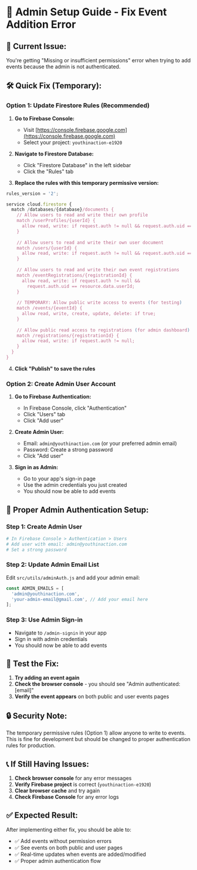 # 🔧 Admin Setup Guide - Fix Event Addition Error

## 🚨 **Current Issue:**
You're getting "Missing or insufficient permissions" error when trying to add events because the admin is not authenticated.

## 🛠️ **Quick Fix (Temporary):**

### **Option 1: Update Firestore Rules (Recommended)**

1. **Go to Firebase Console:**
   - Visit [https://console.firebase.google.com](https://console.firebase.google.com)
   - Select your project: `youthinaction-e1920`

2. **Navigate to Firestore Database:**
   - Click "Firestore Database" in the left sidebar
   - Click the "Rules" tab

3. **Replace the rules with this temporary permissive version:**
```javascript
rules_version = '2';

service cloud.firestore {
  match /databases/{database}/documents {
    // Allow users to read and write their own profile
    match /userProfiles/{userId} {
      allow read, write: if request.auth != null && request.auth.uid == userId;
    }
    
    // Allow users to read and write their own user document
    match /users/{userId} {
      allow read, write: if request.auth != null && request.auth.uid == userId;
    }
    
    // Allow users to read and write their own event registrations
    match /eventRegistrations/{registrationId} {
      allow read, write: if request.auth != null && 
        request.auth.uid == resource.data.userId;
    }
    
    // TEMPORARY: Allow public write access to events (for testing)
    match /events/{eventId} {
      allow read, write, create, update, delete: if true;
    }
    
    // Allow public read access to registrations (for admin dashboard)
    match /registrations/{registrationId} {
      allow read, write: if request.auth != null;
    }
  }
}
```

4. **Click "Publish" to save the rules**

### **Option 2: Create Admin User Account**

1. **Go to Firebase Authentication:**
   - In Firebase Console, click "Authentication"
   - Click "Users" tab
   - Click "Add user"

2. **Create Admin User:**
   - Email: `admin@youthinaction.com` (or your preferred admin email)
   - Password: Create a strong password
   - Click "Add user"

3. **Sign in as Admin:**
   - Go to your app's sign-in page
   - Use the admin credentials you just created
   - You should now be able to add events

## 🔐 **Proper Admin Authentication Setup:**

### **Step 1: Create Admin User**
```bash
# In Firebase Console > Authentication > Users
# Add user with email: admin@youthinaction.com
# Set a strong password
```

### **Step 2: Update Admin Email List**
Edit `src/utils/adminAuth.js` and add your admin email:
```javascript
const ADMIN_EMAILS = [
  'admin@youthinaction.com',
  'your-admin-email@gmail.com', // Add your email here
];
```

### **Step 3: Use Admin Sign-in**
- Navigate to `/admin-signin` in your app
- Sign in with admin credentials
- You should now be able to add events

## 🧪 **Test the Fix:**

1. **Try adding an event again**
2. **Check the browser console** - you should see "Admin authenticated: [email]"
3. **Verify the event appears** on both public and user events pages

## 🔒 **Security Note:**

The temporary permissive rules (Option 1) allow anyone to write to events. This is fine for development but should be changed to proper authentication rules for production.

## 📞 **If Still Having Issues:**

1. **Check browser console** for any error messages
2. **Verify Firebase project** is correct (`youthinaction-e1920`)
3. **Clear browser cache** and try again
4. **Check Firebase Console** for any error logs

## ✅ **Expected Result:**

After implementing either fix, you should be able to:
- ✅ Add events without permission errors
- ✅ See events on both public and user pages
- ✅ Real-time updates when events are added/modified
- ✅ Proper admin authentication flow











